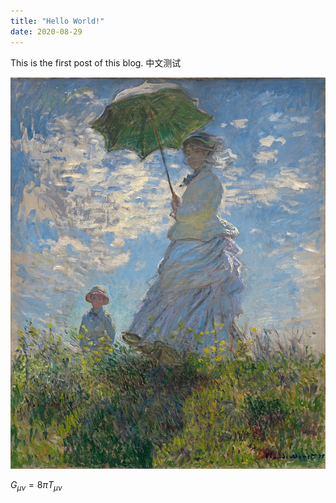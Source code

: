 ```yaml
---
title: "Hello World!"
date: 2020-08-29
---
```


This is the first post of this blog. 中文测试  

![image test](/assets/images/Woman-with-a-Parasol.jpg)

$G_{\mu\nu}=8\pi T_{\mu\nu}$
